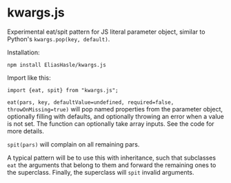 # kwargs.js
Experimental eat/spit pattern for JS literal parameter object, similar to Python's `kwargs.pop(key, default)`.

Installation:
````
npm install EliasHasle/kwargs.js
````

Import like this:
````
import {eat, spit} from "kwargs.js";
````

`eat(pars, key, defaultValue=undefined, required=false, throwOnMissing=true)` will pop named properties from the parameter object, optionally filling with defaults, and optionally throwing an error when a value is not set. The function can optionally take array inputs. See the code for more details.

`spit(pars)` will complain on all remaining pars.

A typical pattern will be to use this with inheritance, such that subclasses `eat` the arguments that belong to them and forward the remaining ones to the superclass. Finally, the superclass will `spit` invalid arguments.
